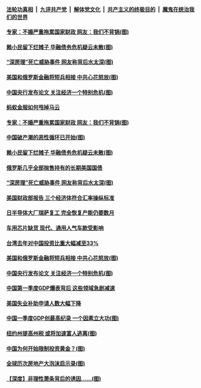 ####  [法轮功真相](../../../../basic/blob/master/README.md?t=04181702) &nbsp;|&nbsp; [九评共产党](../../../../9ping.md/blob/master/README.md?t=04181702) &nbsp;|&nbsp; [解体党文化](../../../../jtdwh.md/blob/master/README.md?t=04181702)  &nbsp;|&nbsp; [共产主义的终极目的](../../../../gczydzjmd.md/blob/master/README.md?t=04181702) &nbsp;|&nbsp; [魔鬼在统治我们的世界](../../../../mgztzwmdsj.md/blob/master/README.md?t=04181702) 


#### [专家：不婚严重拖累国家财政 网友：我们不背锅(图)](../pages/p5/969077.md?t=04181702) 

#### [赖小民留下烂摊子 华融债务危机疑云未散(图)](../pages/p5/969040.md?t=04181702) 

#### [“深房理”死亡威胁事件 网友称背后水太深(图)](../pages/p5/968987.md?t=04181702) 

#### [美国和俄罗斯金融将短兵相接 中共心花怒放(图)](../pages/p5/968958.md?t=04181702) 

#### [中国央行发布论文 关注经济一个特别危机(图)](../pages/p5/968944.md?t=04181702) 

#### [蚂蚁金服如何甩掉马云](../pages/p5/969116.md?t=04181702) 


#### [专家：不婚严重拖累国家财政 网友：我们不背锅(图)](../pages/p5/969077.md?t=04181702) 

#### [中国破产潮的恶性循环已开始(图)](../pages/p5/969047.md?t=04181702) 

#### [赖小民留下烂摊子 华融债务危机疑云未散(图)](../pages/p5/969040.md?t=04181702) 

#### [俄罗斯几乎全部抛售持有的长期美国国债](../pages/p5/969032.md?t=04181702) 

#### [“深房理”死亡威胁事件 网友称背后水太深(图)](../pages/p5/968987.md?t=04181702) 

#### [美国财政部报告 三个经济体符合汇率操纵标准](../pages/p5/969031.md?t=04181702) 

#### [日半导体大厂瑞萨复工 完全恢复产能仍要数月](../pages/p5/969009.md?t=04181702) 

#### [车用芯片缺货 现代、通用人气车款受影响](../pages/p5/969007.md?t=04181702) 

#### [台湾去年对中国投资比重大幅减至33%](../pages/p5/969005.md?t=04181702) 

#### [美国和俄罗斯金融将短兵相接 中共心花怒放(图)](../pages/p5/968958.md?t=04181702) 

#### [中国央行发布论文 关注经济一个特别危机(图)](../pages/p5/968944.md?t=04181702) 

#### [中国第一季度GDP爆表背后 这些领域急剧减速](../pages/p5/968939.md?t=04181702) 

#### [美国失业补助申请人数大幅下降](../pages/p5/968938.md?t=04181702) 

#### [中国一季度GDP创最高纪录 一个因素立大功(图)](../pages/p5/968937.md?t=04181702) 

#### [纽约州提高州税 或将加速富人逃离(图)](../pages/p5/968906.md?t=04181702) 

#### [中国为何开始限制投资黄金？(图)](../pages/p5/968910.md?t=04181702) 

#### [全球历次房地产大泡沫启示录(图)](../pages/p5/968912.md?t=04181702) 

#### [【深度】非理性萧条背后的诱因……(图)](../pages/p5/968904.md?t=04181702) 

